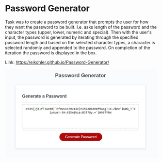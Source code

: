 # Password Generator

Task was to create a password generator that prompts the user for how they want the password to be built.
I.e. asks length of the password and the character types (upper, lower, numeric and special). Then with the user's input, the password is generated by iterating through the specified password length and based on the selected character types, a character is selected randomly and appended to the password. On completion of the iteration the password is displayed in the box.

Link: https://eikohler.github.io/Password-Generator/

![Screen Shot](assets/images/screenshot.JPG)
